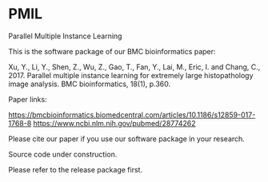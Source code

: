 # PMIL
Parallel Multiple Instance Learning

This is the software package of our BMC bioinformatics paper:

Xu, Y., Li, Y., Shen, Z., Wu, Z., Gao, T., Fan, Y., Lai, M., Eric, I. and Chang, C., 2017. Parallel multiple instance learning for extremely large histopathology image analysis. BMC bioinformatics, 18(1), p.360.

Paper links:

https://bmcbioinformatics.biomedcentral.com/articles/10.1186/s12859-017-1768-8
https://www.ncbi.nlm.nih.gov/pubmed/28774262

Please cite our paper if you use our software package in your research.

Source code under construction.

Please refer to the release package first.
